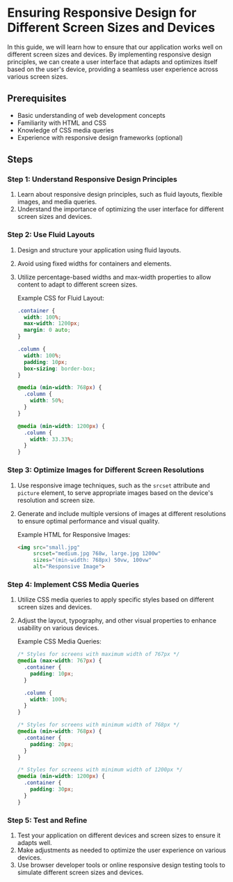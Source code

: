 #  Ensuring Responsive Design for Different Screen Sizes and Devices

In this guide, we will learn how to ensure that our application works well on different screen sizes and devices. By implementing responsive design principles, we can create a user interface that adapts and optimizes itself based on the user's device, providing a seamless user experience across various screen sizes.

## Prerequisites
- Basic understanding of web development concepts
- Familiarity with HTML and CSS
- Knowledge of CSS media queries
- Experience with responsive design frameworks (optional)

## Steps

### Step 1: Understand Responsive Design Principles
1. Learn about responsive design principles, such as fluid layouts, flexible images, and media queries.
2. Understand the importance of optimizing the user interface for different screen sizes and devices.

### Step 2: Use Fluid Layouts
1. Design and structure your application using fluid layouts.
2. Avoid using fixed widths for containers and elements.
3. Utilize percentage-based widths and max-width properties to allow content to adapt to different screen sizes.

    Example CSS for Fluid Layout:
    ```css
    .container {
      width: 100%;
      max-width: 1200px;
      margin: 0 auto;
    }
    
    .column {
      width: 100%;
      padding: 10px;
      box-sizing: border-box;
    }
    
    @media (min-width: 768px) {
      .column {
        width: 50%;
      }
    }
    
    @media (min-width: 1200px) {
      .column {
        width: 33.33%;
      }
    }
    ```

### Step 3: Optimize Images for Different Screen Resolutions
1. Use responsive image techniques, such as the `srcset` attribute and `picture` element, to serve appropriate images based on the device's resolution and screen size.
2. Generate and include multiple versions of images at different resolutions to ensure optimal performance and visual quality.

    Example HTML for Responsive Images:
    ```html
    <img src="small.jpg"
         srcset="medium.jpg 768w, large.jpg 1200w"
         sizes="(min-width: 768px) 50vw, 100vw"
         alt="Responsive Image">
    ```

### Step 4: Implement CSS Media Queries
1. Utilize CSS media queries to apply specific styles based on different screen sizes and devices.
2. Adjust the layout, typography, and other visual properties to enhance usability on various devices.

    Example CSS Media Queries:
    ```css
    /* Styles for screens with maximum width of 767px */
    @media (max-width: 767px) {
      .container {
        padding: 10px;
      }
    
      .column {
        width: 100%;
      }
    }
    
    /* Styles for screens with minimum width of 768px */
    @media (min-width: 768px) {
      .container {
        padding: 20px;
      }
    }
    
    /* Styles for screens with minimum width of 1200px */
    @media (min-width: 1200px) {
      .container {
        padding: 30px;
      }
    }
    ```

### Step 5: Test and Refine
1. Test your application on different devices and screen sizes to ensure it adapts well.
2. Make adjustments as needed to optimize the user experience on various devices.
3. Use browser developer tools or online responsive design testing tools to simulate different screen sizes and devices.
